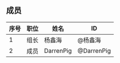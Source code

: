 ## 成员
|序号 |职位 | 姓名  | ID|
|---|---|---|---|
| 1 |组长|杨鑫海| @杨鑫海  |
| 2 |成员|DarrenPig|  @DarrenPig   |
